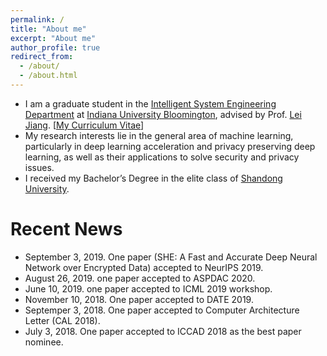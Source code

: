 ```yaml
---
permalink: /
title: "About me"
excerpt: "About me"
author_profile: true
redirect_from: 
  - /about/
  - /about.html
---
```


<!--<p align="center">
  <img src="https://qianlou.github.io/files/lq.jpg?raw=true" alt="Photo" style="width: 450px;"/> 
</p>
-->
* I am a graduate student in the [Intelligent System Engineering Department](https://engineering.indiana.edu/) at [Indiana University Bloomington](https://www.indiana.edu/), advised by Prof. [Lei Jiang](http://homes.sice.indiana.edu/jiang60/). [[My Curriculum Vitae](http://qianlou.github.io/files/lq_cv.pdf)] 
* My research interests lie in the general area of machine learning, particularly in deep learning acceleration and privacy preserving deep learning, as well as their applications to solve security and privacy issues.
* I received my Bachelor’s Degree in the elite class of [Shandong University](http://www.en.sdu.edu.cn/). 



# Recent News
* September 3, 2019. One paper (SHE: A Fast and Accurate Deep Neural Network over Encrypted Data) accepted to NeurIPS 2019.
* August 26, 2019. one paper accepted to ASPDAC 2020.
* June 10, 2019. one paper accepted to ICML 2019 workshop.
* November 10, 2018. One paper accepted to DATE 2019.
* Septemper 3, 2018. One paper accepted to Computer Architecture Letter (CAL 2018).
* July 3, 2018. One paper accepted to ICCAD 2018 as the best paper nominee.


